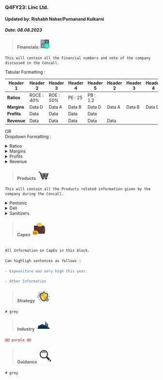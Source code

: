 ### Q4FY23: Linc Ltd.
#### Updated by: Rishabh Nahar/Purnanand Kulkarni
##### Date: 08.08.2023



  
[blog]: https://eresh-zealous.medium.com/
  
> #### Financials:   [<img align="centre" alt="Java" width="30px" src="https://github.com/qodeinvestments/Swan-Documentation/blob/main/Systems/100_Baggers/github_pages/logo_files/Financials%20Logo%201.png" />][blog]
```
This will contain all the Financial numbers and note of the company discussed in the Concall.
```

Tabular Formatting :


| Header 1 | Header 2   | Header 3  | Header 4  | Header 5 | Header 2   | Header 3  | Header 4  | Header 5 |
|----------|----------|----------|----------|----------|----------|----------|----------|----------|
| **Ratios**    |ROCE : _40%_|ROE : _50%_ | PE : 25  |PB : 1.2|
| **Margins**   | Data D     | Data A     | Data B   |Data D     | Data A     | Data B   |Data D     |
| **Profits**   | Data       | Data       | Data     | Data |
| **Revenue**   | Data       | Data       | Data     | Data | Data |


OR  
Dropdown Formatting :

<!----------------------------- Tab 1 ------------------------------>
<details> 
<summary> Ratios</summary>  

1)  ROCE : _40%_
2)  ROE  : _55%_
3)  PE   : 25
4)  PB   : 1.2
</details>
<!----------------------------- Tab 2 ------------------------------>
<details> 
<summary> Margins</summary>

1)  OPM  : _20%_

    Notes :  
    Profits margins of Linc depends highly on Crude and Polymer prices.

</details>
<!----------------------------- Tab 3 ------------------------------>
<details> 
<summary> Profits</summary>

1)  PBIT : _40%_
2)  PAT  : _55%_
3)  EPS  : 25
</details>
<!----------------------------- Tab 4 ------------------------------>
<details> 
<summary> Revenue</summary>

1)  Revenue Growth : _30%_
</details>
 




[blog]: https://eresh-zealous.medium.com/
> #### Products [<img align="centre" alt="Java" width="50px" src="https://github.com/qodeinvestments/Swan-Documentation/blob/main/Systems/100_Baggers/github_pages/logo_files/Products%20Logo%201.jpg" />][blog]
```
This will contain all the Products related information given by the company during the Concall.
```

<!----------------------------- Tab 1 ------------------------------>
<details> 
<summary> Pentonic</summary>  
    Pentonic Information..
</details>
<!----------------------------- Tab 2 ------------------------------>
<details> 
<summary> Deli</summary>
    Deli Information..
</details>
<!----------------------------- Tab 3 ------------------------------>
<details> 
<summary> Sanitizers</summary>
    Sanitizers Information..
</details>



[blog]: https://eresh-zealous.medium.com/
> #### Capex [<img align="centre" alt="Java" width="50px" src="https://github.com/qodeinvestments/Swan-Documentation/blob/main/Systems/100_Baggers/github_pages/logo_files/Capex%20Logo%201.jpg" />][blog]
```diff

All Information on CapEx in this block.

Can highligh sentences as follows :

- Expensiture was very high this year.

- Other Information


```


[blog]: https://eresh-zealous.medium.com/
> #### Strategy [<img align="centre" alt="Java" width="50px" src="https://github.com/qodeinvestments/Swan-Documentation/blob/main/Systems/100_Baggers/github_pages/logo_files/Strategy%20Logo%203.jpg" />][blog]
```diff
# grey
```

  
[blog]: https://eresh-zealous.medium.com/


> #### Industry   [<img align="centre" alt="Java" width="50px" src="https://github.com/qodeinvestments/Swan-Documentation/blob/main/Systems/100_Baggers/github_pages/logo_files/Industry%20Logo%201.jpg" />][blog]
```diff
@@ purple @@
```

> #### Guidance [<img align="centre" alt="Java" width="50px" src="https://github.com/qodeinvestments/Swan-Documentation/blob/main/Systems/100_Baggers/github_pages/logo_files/magnifying-glass.svg" />][blog]
```diff
# grey
```






